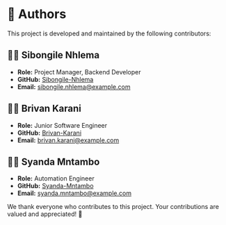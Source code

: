 # 👥 Authors

This project is developed and maintained by the following contributors:

## 👨‍💻 **Sibongile Nhlema**
- **Role:** Project Manager, Backend Developer
- **GitHub:** [Sibongile-Nhlema](https://github.com/Sibongile-Nhlema)
- **Email:** sibongile.nhlema@example.com

## 👨‍💻 **Brivan Karani**
- **Role:** Junior Software Engineer
- **GitHub:** [Brivan-Karani](https://github.com/Brivan-Karani)
- **Email:** brivan.karani@example.com

## 👩‍💻 **Syanda Mntambo**
- **Role:** Automation Engineer
- **GitHub:** [Syanda-Mntambo](https://github.com/Syanda-Mntambo)
- **Email:** syanda.mntambo@example.com

We thank everyone who contributes to this project. Your contributions are valued and appreciated! 🎉
